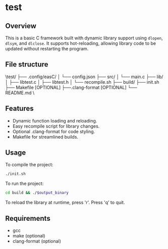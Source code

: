 # test

## Overview
This is a basic C framework built with dynamic library support using `dlopen`, `dlsym`, and `dlclose`. 
It supports hot-reloading, allowing library code to be updated without restarting the program.

## File structure 

\test/
├── .config/easC/
│    └── config.json
├── src/
│   └── main.c
├── lib/
│   ├── libtest.c
│   ├── libtest.h
│   └── recompile.sh
├── build/
├── init.sh
├── Makefile     [OPTIONAL]
├──.clang-format [OPTIONAL]
└── README.md
\
## Features
- Dynamic function loading and reloading.
- Easy recompile script for library changes.
- Optional .clang-format for code styling.
- Makefile for streamlined builds.

## Usage
To compile the project:
```bash
./init.sh
```

To run the project:
```bash
cd build && ./$output_binary
```

To reload the library at runtime, press 'r'. Press 'q' to quit.

## Requirements
- gcc
- make (optional)
- clang-format (optional)


